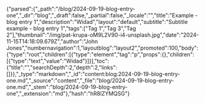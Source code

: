{"parsed":{"_path":"/blog/2024-09-19-blog-entry-one","_dir":"blog","_draft":false,"_partial":false,"_locale":"","title":"Example - blog entry 1","description":"Widad","layout":"default","subtitle":"Subtitle example - blog entry 1","tags":["Tag 1","Tag 3","Tag 2"],"thumbnail":"/img/pat-krupa-oM9L2V90-i4-unsplash.jpg","date":"2024-11-15T14:18:09.679Z","author":"John Jones","numbernavigation":1,"layoutblog":"layout2","promoted":100,"body":{"type":"root","children":[{"type":"element","tag":"p","props":{},"children":[{"type":"text","value":"Widad"}]}],"toc":{"title":"","searchDepth":2,"depth":2,"links":[]}},"_type":"markdown","_id":"content:blog:2024-09-19-blog-entry-one.md","_source":"content","_file":"blog/2024-09-19-blog-entry-one.md","_stem":"blog/2024-09-19-blog-entry-one","_extension":"md"},"hash":"hR8lZYMQSG"}